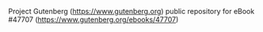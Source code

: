 Project Gutenberg (https://www.gutenberg.org) public repository for eBook #47707 (https://www.gutenberg.org/ebooks/47707)
